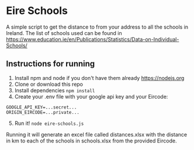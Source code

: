 # Eire Schools

A simple script to get the distance to from your address to all the schools in Ireland.
The list of schools used can be found in https://www.education.ie/en/Publications/Statistics/Data-on-Individual-Schools/


## Instructions for running

1. Install npm and node if you don't have them already https://nodejs.org
2. Clone or download this repo
3. Install dependencies `npm install`
4. Create your .env file with your google api key and your Eircode:
```
GOOGLE_API_KEY=...secret...
ORIGIN_EIRCODE=...private...
```
5. Run it! `node eire-schools.js`

Running it will generate an excel file called distances.xlsx with the distance in km to each of the schools in schools.xlsx from the provided Eircode.